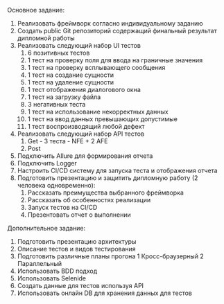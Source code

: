Основное задание:
1. 	Реализовать фреймворк согласно индивидуальному заданию
2. 	Создать public Git репозиторий содержащий финальный результат дипломной работы
3. 	Реализовать следующий набор UI тестов
      1. 	6 позитивных тестов
      2. 	1 тест на проверку поля для ввода на граничные значения
      3. 	1 тест на проверку всплывающего сообщения
      4. 	1 тест на создание сущности
      4. 	1 тест на удаление сущности
      5. 	1 тест отображения диалогового окна
      6. 	1 тест на загрузку файла
      7. 	3 негативных теста
      8. 	1 тест на использование некорректных данных
      9. 	1 тест на ввод данных превышающих допустимые
      10. 	1 тест воспроизводящий любой дефект
4. 	Реализовать следующий набор API тестов
      1. Get - 3 теста - NFE + 2 AFE
      2. Post
5. 	Подключить Allure для формирования отчета
6.   Подключить Logger
7. 	Настроить CI/CD систему для запуска теста и отображения отчета
8. 	Подготовить презентацию и защитить дипломную работу (2 человека одновременно):
      1. 	Рассказать преимущества выбранного фреймворка
      2. 	Рассказать об особенностях реализации
      3. 	Запуск тестов на CI/CD
      4. 	Презентовать отчет о выполнении

Дополнительное задание:
1. 	Подготовить презентацию архитектуры
2. 	Описание тестов и видов тестирования
3. 	Подготовить различные планы прогона
      1 Кросс-браузерный
      2 Параллельный
4. 	Использовать BDD подход
5. 	Использовать Selenide
6. 	Создать данные для тестов используя API
7. Использовать онлайн DB для хранения данных для тестов
